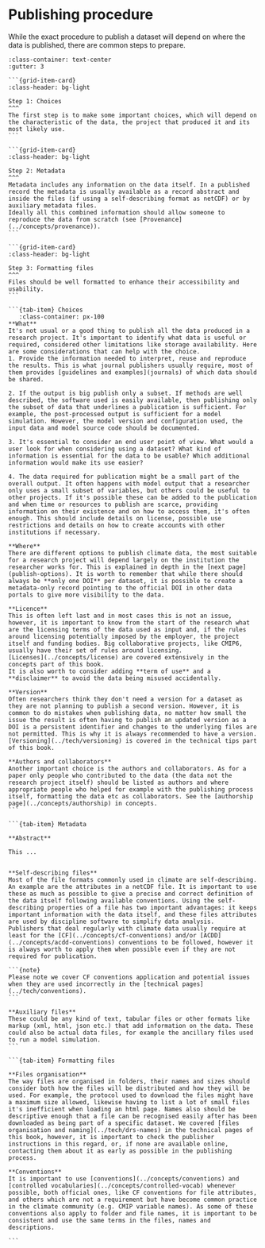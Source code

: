 # Publishing procedure

While the exact procedure to publish a dataset will depend on where the data is published, there are common steps to prepare.

````{grid} 1 1 1 3
:class-container: text-center
:gutter: 3

```{grid-item-card}
:class-header: bg-light

Step 1: Choices
^^^
The first step is to make some important choices, which will depend on the characteristic of the data, the project that produced it and its most likely use.
```

```{grid-item-card}
:class-header: bg-light

Step 2: Metadata
^^^
Metadata includes any information on the data itself. In a published record the metadata is usually available as a record abstract and inside the files (if using a self-describing format as netCDF) or by auxiliary metadata files.
Ideally all this combined information should allow someone to reproduce the data from scratch (see [Provenance](../concepts/provenance)).
```

```{grid-item-card}
:class-header: bg-light

Step 3: Formatting files
^^^
Files should be well formatted to enhance their accessibility and usability.
```
````

````{tab-set}
```{tab-item} Choices    
   :class-container: px-100 
**What** 
It's not usual or a good thing to publish all the data produced in a research project. It's important to identify what data is useful or required, considered other limitations like storage availability. Here are some considerations that can help with the choice.
1. Provide the information needed to interpret, reuse and reproduce the results. This is what journal publishers usually require, most of them provides [guidelines and examples](journals) of which data should be shared.
 
2. If the output is big publish only a subset. If methods are well described, the software used is easily available, then publishing only the subset of data that underlines a publication is sufficient. For example, the post-processed output is sufficient for a model simulation. However, the model version and configuration used, the input data and model source code should be documented.
 
3. It's essential to consider an end user point of view. What would a user look for when considering using a dataset? What kind of information is essential for the data to be usable? Which additional information would make its use easier?

4. The data required for publication might be a small part of the overall output. It often happens with model output that a researcher only uses a small subset of variables, but others could be useful to other projects. If it's possible these can be added to the publication and when time or resources to publish are scarce, providing information on their existence and on how to access them, it's often enough. This should include details on license, possible use restrictions and details on how to create accounts with other institutions if necessary.

**Where**
There are different options to publish climate data, the most suitable for a research project will depend largely on the institution the researcher works for. This is explained in depth in the [next page](publish-options). It is worth to remember that while there should always be **only one DOI** per dataset, it is possible to create a metadata-only record pointing to the official DOI in other data portals to give more visibility to the data.
 
**Licence**
This is often left last and in most cases this is not an issue, however, it is important to know from the start of the research what are the licensing terms of the data used as input and, if the rules around licensing potentially imposed by the employer, the project itself and funding bodies. Big collaborative projects, like CMIP6, usually have their set of rules around licensing.
[Licenses](../concepts/license) are covered extensively in the concepts part of this book.
It is also worth to consider adding **term of use** and a **disclaimer** to avoid the data being misused accidentally.

**Version** 
Often researchers think they don't need a version for a dataset as they are not planning to publish a second version. However, it is common to do mistakes when publishing data, no matter how small the issue the result is often having to publish an updated version as a DOI is a persistent identifier and changes to the underlying files are not permitted. This is why it is always recommended to have a version. [Versioning](../tech/versioning) is covered in the technical tips part of this book. 

**Authors and collaborators**
Another important choice is the authors and collaborators. As for a paper only people who contributed to the data (the data not the research project itself) should be listed as authors and where appropriate people who helped for example with the publishing process itself, formatting the data etc as collaborators. See the [authorship page](../concepts/authorship) in concepts.
```

```{tab-item} Metadata

**Abstract**

This ...


**Self-describing files**
Most of the file formats commonly used in climate are self-describing. An example are the attributes in a netCDF file. It is important to use these as much as possible to give a precise and correct definition of the data itself following available conventions. Using the self-describing properties of a file has two important advantages: it keeps important information with the data itself, and these files attributes are used by discipline software to simplify data analysis.
Publishers that deal regularly with climate data usually require at least for the [CF](../concepts/cf-conventions) and/or [ACDD](../concepts/acdd-conventions) conventions to be followed, however it is always worth to apply them when possible even if they are not required for publication.

```{note}
Please note we cover CF conventions application and potential issues when they are used incorrectly in the [technical pages](../tech/conventions).
```

**Auxiliary files**
These could be any kind of text, tabular files or other formats like markup (xml, html, json etc.) that add information on the data. These could also be actual data files, for example the ancillary files used to run a model simulation. 
```

```{tab-item} Formatting files

**Files organisation**
The way files are organised in folders, their names and sizes should consider both how the files will be distributed and how they will be used. For example, the protocol used to download the files might have a maximum size allowed, likewise having to list a lot of small files it's inefficient when loading an html page. Names also should be descriptive enough that a file can be recognised easily after has been downloaded as being part of a specific dataset. We covered [files organisation and naming](../tech/drs-names) in the technical pages of this book, however, it is important to check the publisher instructions in this regard, or, if none are available online, contacting them about it as early as possible in the publishing process.  

**Conventions**
It is important to use [conventions](../concepts/conventions) and [controlled vocabularies](../concepts/controlled-vocab) whenever possible, both official ones, like CF conventions for file attributes, and others which are not a requirement but have become common practice in the climate community (e.g. CMIP variable names). As some of these conventions also apply to folder and file names, it is important to be consistent and use the same terms in the files, names and descriptions. 

```
```` 
